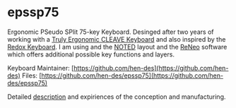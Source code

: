 # epssp75

Ergonomic PSeudo SPlit 75-key Keyboard. Desinged after two years of working with a [Truly Ergonomic CLEAVE Keyboard](https://trulyergonomic.com) and also inspired by the [Redox Keyboard](https://github.com/mattdibi/redox-keyboard).
I am using and the [NOTED](https://neo-layout.org/Layouts/noted/) layout and the [ReNeo](https://neo-layout.org/Einrichtung/reneo/) software which offers additional possible key functions and layers.

Keyboard Maintainer: [https://github.com/hen-des](https://github.com/hen-des)
Files: [https://github.com/hen-des/epssp75](https://github.com/hen-des/epssp75)

Detailed [description](https://hen-des.github.io/epssp75/index.html) and expiriences of the conception and manufacturing.